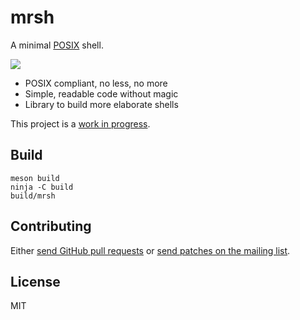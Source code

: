 # mrsh

A minimal [POSIX][1] shell.

[![](https://builds.sr.ht/~emersion/mrsh.svg)](https://builds.sr.ht/~emersion/mrsh)

* POSIX compliant, no less, no more
* Simple, readable code without magic
* Library to build more elaborate shells

This project is a [work in progress](https://github.com/emersion/mrsh/issues/8).

## Build

```shell
meson build
ninja -C build
build/mrsh
```

## Contributing

Either [send GitHub pull requests][2] or [send patches on the mailing list][3].

## License

MIT

[1]: http://pubs.opengroup.org/onlinepubs/9699919799/utilities/V3_chap02.html
[2]: https://github.com/emersion/mrsh
[3]: https://lists.sr.ht/%7Eemersion/mrsh-dev

